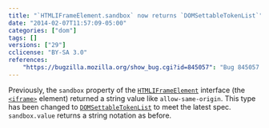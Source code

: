 ```yaml
---
title: "`HTMLIFrameElement.sandbox` now returns `DOMSettableTokenList`"
date: "2014-02-07T11:57:09-05:00"
categories: ["dom"]
tags: []
versions: ["29"]
cclicense: "BY-SA 3.0"
references:
    "https://bugzilla.mozilla.org/show_bug.cgi?id=845057": "Bug 845057 – Fix the type of HTMLIFrameElement.sandbox"
---
```

Previously, the `sandbox` property of the [`HTMLIFrameElement`](https://developer.mozilla.org/en-US/docs/Web/API/HTMLIFrameElement) interface (the [`<iframe>`](https://developer.mozilla.org/en-US/docs/Web/HTML/Element/iframe) element) returned a string value like `allow-same-origin`. This type has been changed to [`DOMSettableTokenList`](https://developer.mozilla.org/en-US/docs/Web/API/DOMSettableTokenList) to meet the latest spec. `sandbox.value` returns a string notation as before.
